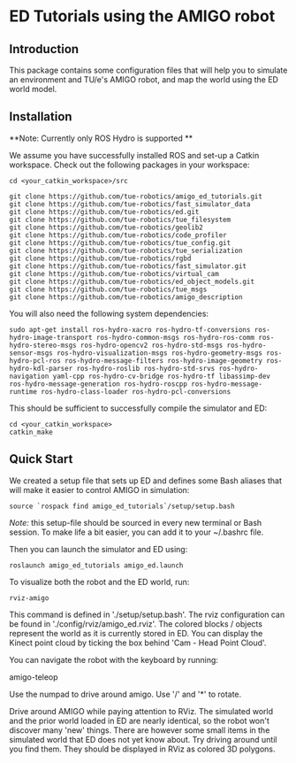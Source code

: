 ED Tutorials using the AMIGO robot
======

## Introduction

This package contains some configuration files that will help you to simulate an environment and TU/e's AMIGO robot, and map the world using the ED world model.

## Installation

**Note: Currently only ROS Hydro is supported ** 

We assume you have successfully installed ROS and set-up a Catkin workspace. Check out the following packages in your workspace:

    cd <your_catkin_workspace>/src

    git clone https://github.com/tue-robotics/amigo_ed_tutorials.git
    git clone https://github.com/tue-robotics/fast_simulator_data
    git clone https://github.com/tue-robotics/ed.git
    git clone https://github.com/tue-robotics/tue_filesystem
    git clone https://github.com/tue-robotics/geolib2
    git clone https://github.com/tue-robotics/code_profiler
    git clone https://github.com/tue-robotics/tue_config.git
    git clone https://github.com/tue-robotics/tue_serialization
    git clone https://github.com/tue-robotics/rgbd
    git clone https://github.com/tue-robotics/fast_simulator.git
    git clone https://github.com/tue-robotics/virtual_cam
    git clone https://github.com/tue-robotics/ed_object_models.git
    git clone https://github.com/tue-robotics/tue_msgs
    git clone https://github.com/tue-robotics/amigo_description

    
You will also need the following system dependencies:

    sudo apt-get install ros-hydro-xacro ros-hydro-tf-conversions ros-hydro-image-transport ros-hydro-common-msgs ros-hydro-ros-comm ros-hydro-stereo-msgs ros-hydro-opencv2 ros-hydro-std-msgs ros-hydro-sensor-msgs ros-hydro-visualization-msgs ros-hydro-geometry-msgs ros-hydro-pcl-ros ros-hydro-message-filters ros-hydro-image-geometry ros-hydro-kdl-parser ros-hydro-roslib ros-hydro-std-srvs ros-hydro-navigation yaml-cpp ros-hydro-cv-bridge ros-hydro-tf libassimp-dev ros-hydro-message-generation ros-hydro-roscpp ros-hydro-message-runtime ros-hydro-class-loader ros-hydro-pcl-conversions
    
This should be sufficient to successfully compile the simulator and ED:

    cd <your_catkin_workspace>
    catkin_make
    
## Quick Start

We created a setup file that sets up ED and defines some Bash aliases that will make it easier to control AMIGO in simulation:

    source `rospack find amigo_ed_tutorials`/setup/setup.bash

*Note:* this setup-file should be sourced in every new terminal or Bash session. To make life a bit easier, you can add it to your ~/.bashrc file.

Then you can launch the simulator and ED using:

    roslaunch amigo_ed_tutorials amigo_ed.launch

To visualize both the robot and the ED world, run:

    rviz-amigo

This command is defined in './setup/setup.bash'. The rviz configuration can be found in './config/rviz/amigo_ed.rviz'. The colored blocks / objects represent the world as it is currently stored in ED. You can display the Kinect point cloud by ticking the box behind 'Cam - Head Point Cloud'.

You can navigate the robot with the keyboard by running:

   amigo-teleop

Use the numpad to drive around amigo. Use '/' and '*' to rotate.

Drive around AMIGO while paying attention to RViz. The simulated world and the prior world loaded in ED are nearly identical, so the robot won't discover many 'new' things. There are however some small items in the simulated world that ED does not yet know about. Try driving around until you find them. They should be displayed in RViz as colored 3D polygons.


